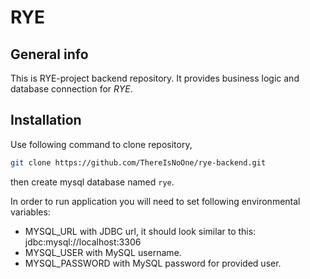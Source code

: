 # RYE

## General info

This is RYE-project backend repository. It provides business logic and database connection for _RYE_. 

## Installation

Use following command to clone repository,
```bash
git clone https://github.com/ThereIsNoOne/rye-backend.git
```

then create mysql database named `rye`.

In order to run application you will need to set following environmental variables:
- MYSQL_URL with JDBC url, it should look similar to this: jdbc:mysql://localhost:3306
- MYSQL_USER with MySQL username.
- MYSQL_PASSWORD with MySQL password for provided user.

